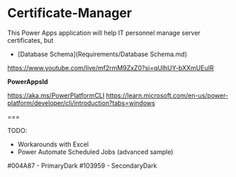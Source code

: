 # Certificate-Manager

This Power Apps application will help IT personnel manage server certificates, but 




- [Database Schema](Requirements/Database Schema.md)


https://www.youtube.com/live/mf2rmM9ZxZ0?si=qUlhUY-bXXmUEuIR

__PowerAppsId__


https://aka.ms/PowerPlatformCLI
https://learn.microsoft.com/en-us/power-platform/developer/cli/introduction?tabs=windows

===

TODO:
- Workarounds with Excel
- Power Automate Scheduled Jobs (advanced sample)

#004A87 - PrimaryDark
#103959 - SecondaryDark
